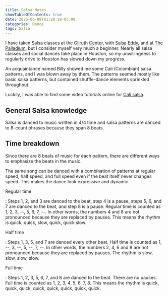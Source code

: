 ```yaml
---
title: Salsa Notes
showTableOfContents: true
date: 2025-06-08T01:20:19-05:00
categories: Dance
tags: Salsa
---
```


I have taken Salsa classes at the [Gilruth Center], with [Salsa Eddy], and at
[The Palladium], but I consider myself very much a beginner. Nearly all salsa
classes and social dances take place in Houston, so my unwillingness to
regularly drive to Houston has slowed down my progress.

An acquaintance named Billy showed me some Cali (Colombian) salsa patterns, and
I was blown away by them. The patterns seemed mostly like basic salsa patterns,
but contained shuffle-dance elements sprinkled throughout.

Luckily, I was able to find some video tutorials online for [Cali salsa].

## General Salsa knowledge

Salsa is danced to music written in 4/4 time and salsa patterns are danced to
8-count phrases because they span 8 beats.

## Time breakdown

Since there are 8 beats of music for each pattern, there are different ways to
emphasize the beats in the music.

The same song can be danced with a combination of patterns at regular speed,
half speed, and full speed even if the beat itself never changes speed. This
makes the dance look expressive and dynamic.

Regular time

: Steps 1, 2, and 3 are danced to the beat, step 4 is a pause, steps 5, 6, and 7
are danced to the beat, and step 8 is a pause. Regular time is counted as 1, 2,
3, --, 5, 6, 7, --. In other words, the numbers 4 and 8 are not pronounced
because they are replaced by pauses. This means the rhythm is quick, quick,
slow, quick, quick slow.

Half time

: Steps 1, 3, 5, and 7 are danced every other beat. Half time is counted as 1,
--, 3, --, 5, --, 7, --. In other words, the numbers 2, 4, 6 and 8 are not
pronounced because they are replaced by pauses. The rhythm is slow, slow, slow,
slow.

Full time

: Steps 1, 2, 3, 5, 6, 7, and 8 are danced to the beat. There are no pauses.
Full time is counted as 1, 2, 3, 4, 5, 6, 7, 8. This means the rhythm is quick,
quick, quick, quick, quick, quick, quick, quick.

[Cali salsa]:
  https://www.youtube.com/watch?v=TTQrK11inco&list=PL-td9vnZblPnQooaBKzTq9WPnZnNGHlgB
[Gilruth Center]: https://www.nasa.gov/starport/salsa-dance/
[Salsa Eddy]: https://www.salsaeddy.com/
[The Palladium]: https://www.thepalladiumhouston.com/
